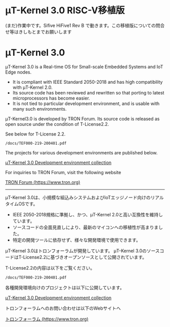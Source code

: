 # μT-Kernel 3.0 RISC-V移植版
(まだ)作業中です。Sifive HiFive1 Rev B で動きます。この移植版についての問合せ等はきしもとまでお願いします
# μT-Kernel 3.0
μT-Kernel 3.0 is a Real-time OS for Small-scale Embedded Systems and IoT Edge nodes.

- It is compliant with IEEE Standard 2050-2018 and has high compatibility with μT-Kernel 2.0.
- Its source code has been reviewed and rewritten so that porting to latest microprocessors has become easier.
- It is not tied to particular development environment, and is usable with many such environments.

μT-Kernel3.0 is developed by TRON Forum.
Its source code is released as open source under the condition of T-License2.2.

See below for T-License 2.2.

	/docs/TEF000-219-200401.pdf

The projects for various development environments are published below.

[μT-Kernel 3.0 Development environment collection](https://github.com/tron-forum/mtk3_devenv)

For inquiries to TRON Forum, visit the following website

[TRON Forum  (https://www.tron.org)](https://www.tron.org)

---
μT-Kernel 3.0は、小規模な組込みシステムおよびIoTエッジノード向けのリアルタイムOSです。

- IEEE 2050-2018規格に準拠し、かつ、μT-Kernel 2.0と高い互換性を維持しています。
- ソースコードの全面見直しにより、最新のマイコンへの移植性が高まりました。
- 特定の開発ツールに依存せず、様々な開発環境で使用できます。

μT-Kernel 3.0はトロンフォーラムが開発しています。
μT-Kernel 3.0のソースコードはT-License2.2に基づきオープンソースとして公開されています。

T-License2.2の内容は以下をご覧ください。

	/docs/TEF000-219-200401.pdf

各種開発環境向けのプロジェクトは以下に公開しています。

[μT-Kernel 3.0 Development environment collection](https://github.com/tron-forum/mtk3_devenv)

トロンフォーラムへのお問い合わせは以下のWebサイトへ

[トロンフォーラム  (https://www.tron.org)](https://www.tron.org)
